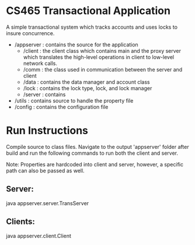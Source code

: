 # CS465 Transactional Application
A simple transactional system which tracks accounts and uses locks to insure concurrence.

 * /appserver : contains the source for the application
     * /client : the client class which contains main and the proxy server which translates the high-level operations in client to low-level
     network calls.
     * /comm : the class used in communication between the server and client
     * /data : contains the data manager and account class
     * /lock : contains the lock type, lock, and lock manager
     * /server : contains
 * /utils : contains source to handle the property file
 * /config : contains the configuration file

# Run Instructions
Compile source to class files. Navigate to the output 'appserver' folder after build and run the following commands to
run both the client and server.

Note: Properties are hardcoded into client and server, however, a specific path can also be passed as well.

## Server:
java appserver.server.TransServer <optional property file path>

## Clients:
java appserver.client.Client <optional property file path>
